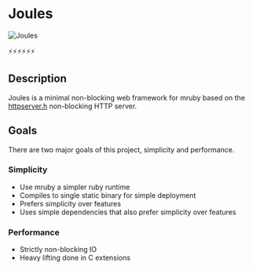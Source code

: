 # Joules

![Joules](https://user-images.githubusercontent.com/556462/80031798-366a3380-84b8-11ea-914b-8986d9802a8b.png)

⚡⚡⚡⚡⚡⚡

## Description

Joules is a minimal non-blocking web framework for mruby based on the [httpserver.h](https://github.com/jeremycw/httpserver.h) non-blocking HTTP server.

## Goals

There are two major goals of this project, simplicity and performance.

### Simplicity

- Use mruby a simpler ruby runtime
- Compiles to single static binary for simple deployment
- Prefers simplicity over features
- Uses simple dependencies that also prefer simplicity over features

### Performance

- Strictly non-blocking IO
- Heavy lifting done in C extensions
